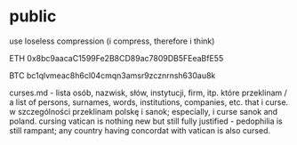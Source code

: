 # public
use loseless compression (i compress, therefore i think)

ETH 0x8bc9aacaC1599Fe2B8CD89ac7809DB5FEeaBfE55

BTC bc1qlvmeac8h6cl04cmqn3amsr9zcznrnsh630au8k

curses.md - lista osób, nazwisk, słów, instytucji, firm, itp. które przeklinam / a list of persons, surnames, words, institutions, companies, etc. that i curse. w szczególności przeklinam polskę i sanok; especially, i curse sanok and poland. cursing vatican is nothing new but still fully justified - pedophilia is still rampant; any country having concordat with vatican is also cursed.
